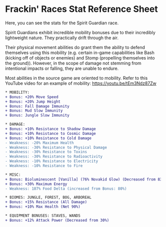 # Frackin' Races Stat Reference Sheet

Here, you can see the stats for the Spirit Guardian race.

Spirit Guardians exhibit incredible mobility bonuses due to their incredibly lightweight nature. They practically drift through the air.

Their physical movement abilities do grant them the ability to defend themselves using this mobility (e.g. certain in-game capabilities like Bash (kicking off of objects or enemies) and Stomp (propelling themselves into the ground)). However, in the scope of damage not stemming from intentional impacts or falling, they are unable to endure.

Most abilities in the source game are oriented to mobility. Refer to this YouTube video for an example of mobility: https://youtu.be/tEm3Ndz87Zw

```diff
* MOBILITY:
+ Bonus: +20% Move Speed
+ Bonus: +20% Jump Height
+ Bonus: Fall Damage Immunity
+ Bonus: Mud Slow Immunity
+ Bonus: Jungle Slow Immunity

* DAMAGE:
+ Bonus: +10% Resistance to Shadow Damage
+ Bonus: +10% Resistance to Cosmic Damage
+ Bonus: +10% Resistance to Cold Damage
- Weakness: -20% Maximum Health
- Weakness: -30% Resistance to Physical Damage
- Weakness: -30% Resistance to Toxins
- Weakness: -30% Resistance to Radioactivity
- Weakness: -10% Resistance to Electricity
- Weakness: -10% Resistance to Fire

* MISC:
+ Bonus: Bioluminescent [Vanilla] (76% Novakid Glow) (Decreased from 83%)
+ Bonus: +30% Maximum Energy
- Weakness: 107% Food Delta (increased from Bonus: 80%)

* BIOMES: JUNGLE, FOREST, BOG, ARBOREAL
+ Bonus: +15% Resistance (All Damage)
+ Bonus: +10% Max Health (Net 90%)

* EQUIPMENT BONUSES: STAVES, WANDS
+ Bonus: +12% Attack Power (Decreased from 30%)
```